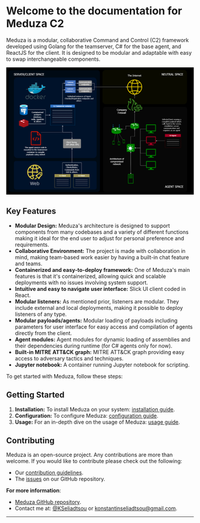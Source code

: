 # Welcome to the documentation for Meduza C2

Meduza is a modular, collaborative Command and Control (C2) framework developed using Golang for the teamserver, C# for the base agent, and ReactJS for the client. It is designed to be modular and adaptable with easy to swap interchangeable components.

![Meduza Architecture](img/home/C2-architecture.jpg)

## Key Features

- **Modular Design:** Meduza's architecture is designed to support components from many codebases and a variety of different functions making it ideal for the end user to adjust for personal preference and requirements.
- **Collaborative Environment:** The project is made with collaboration in mind, making team-based work easier by having a built-in chat feature and teams.
- **Containerized and easy-to-deploy framework:** One of Meduza's main features is that it's containerized, allowing quick and scalable deployments with no issues involving system support.
- **Intuitive and easy to navigate user interface:** Slick UI client coded in React.
- **Modular listeners:** As mentioned prior, listeners are modular. They include external and local deployments, making it possible to deploy listeners of any type.
- **Modular payloads/agents:** Modular loading of payloads including parameters for user interface for easy access and compilation of agents directly from the client.
- **Agent modules:** Agent modules for dynamic loading of assemblies and their dependencies during runtime (for C# agents only for now).
- **Built-in MITRE ATT&CK graph:** MITRE ATT&CK graph providing easy access to adversary tactics and techniques.
- **Jupyter notebook:** A container running Jupyter notebook for scripting.

To get started with Meduza, follow these steps:

## Getting Started

1. **Installation:** To install Meduza on your system: [installation guide](installation.md).
2. **Configuration:** To configure Meduza: [configuration guide](configuration.md).
3. **Usage:** For an in-depth dive on the usage of Meduza: [usage guide](usage.md).

## Contributing
Meduza is an open-source project. Any contributions are more than welcome. If you would like to contribute please check out the following:
- Our [contribution guidelines](contributing.md).
- The [issues](https://github.com/ksel172/Meduza/issues) on our GitHub repository.


**For more information**: 
 - [Meduza GitHub repository](https://github.com/ksel172/Meduza).
 - Contact me at: [@KSeliadtsou](https://x.com/KSeliadtsou) or konstantinseliadtsou@gmail.com.
---